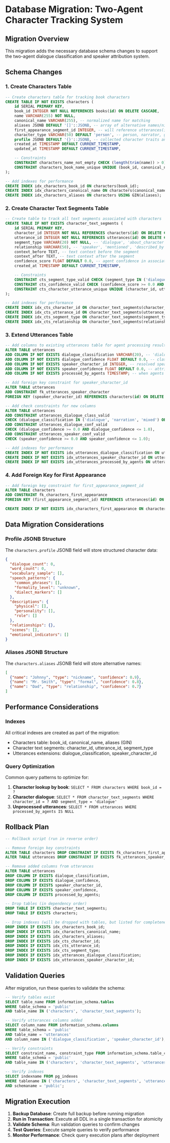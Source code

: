 # Database Migration: Two-Agent Character Tracking System

## Migration Overview

This migration adds the necessary database schema changes to support the two-agent dialogue classification and speaker attribution system.

## Schema Changes

### 1. Create Characters Table

```sql
-- Create characters table for tracking book characters
CREATE TABLE IF NOT EXISTS characters (
    id SERIAL PRIMARY KEY,
    book_id INTEGER NOT NULL REFERENCES books(id) ON DELETE CASCADE,
    name VARCHAR(255) NOT NULL,
    canonical_name VARCHAR(255), -- normalized name for matching
    aliases JSONB DEFAULT '[]'::JSONB, -- array of alternative names/nicknames
    first_appearance_segment_id INTEGER, -- will reference utterances(id)
    character_type VARCHAR(50) DEFAULT 'person', -- person, narrator, group, etc.
    profile JSONB DEFAULT '{}'::JSONB, -- collected character traits and data
    created_at TIMESTAMP DEFAULT CURRENT_TIMESTAMP,
    updated_at TIMESTAMP DEFAULT CURRENT_TIMESTAMP,

    -- Constraints
    CONSTRAINT characters_name_not_empty CHECK (length(trim(name)) > 0),
    CONSTRAINT characters_book_name_unique UNIQUE (book_id, canonical_name)
);

-- Add indexes for performance
CREATE INDEX idx_characters_book_id ON characters(book_id);
CREATE INDEX idx_characters_canonical_name ON characters(canonical_name);
CREATE INDEX idx_characters_aliases ON characters USING GIN(aliases);
```

### 2. Create Character Text Segments Table

```sql
-- Create table to track all text segments associated with characters
CREATE TABLE IF NOT EXISTS character_text_segments (
    id SERIAL PRIMARY KEY,
    character_id INTEGER NOT NULL REFERENCES characters(id) ON DELETE CASCADE,
    utterance_id INTEGER NOT NULL REFERENCES utterances(id) ON DELETE CASCADE,
    segment_type VARCHAR(20) NOT NULL, -- 'dialogue', 'about_character', 'context'
    relationship VARCHAR(50), -- 'speaker', 'mentioned', 'described_by', 'action_by'
    context_before TEXT, -- text context before the segment
    context_after TEXT, -- text context after the segment
    confidence_score FLOAT DEFAULT 0.0, -- agent confidence in association
    created_at TIMESTAMP DEFAULT CURRENT_TIMESTAMP,

    -- Constraints
    CONSTRAINT cts_segment_type_valid CHECK (segment_type IN ('dialogue', 'about_character', 'context')),
    CONSTRAINT cts_confidence_valid CHECK (confidence_score >= 0.0 AND confidence_score <= 1.0),
    CONSTRAINT cts_character_utterance_unique UNIQUE (character_id, utterance_id, relationship)
);

-- Add indexes for performance
CREATE INDEX idx_cts_character_id ON character_text_segments(character_id);
CREATE INDEX idx_cts_utterance_id ON character_text_segments(utterance_id);
CREATE INDEX idx_cts_segment_type ON character_text_segments(segment_type);
CREATE INDEX idx_cts_relationship ON character_text_segments(relationship);
```

### 3. Extend Utterances Table

```sql
-- Add columns to existing utterances table for agent processing results
ALTER TABLE utterances
ADD COLUMN IF NOT EXISTS dialogue_classification VARCHAR(20), -- 'dialogue', 'narration', 'mixed'
ADD COLUMN IF NOT EXISTS dialogue_confidence FLOAT DEFAULT 0.0, -- classifier confidence
ADD COLUMN IF NOT EXISTS speaker_character_id INTEGER, -- resolved speaker character
ADD COLUMN IF NOT EXISTS speaker_confidence FLOAT DEFAULT 0.0, -- attribution confidence
ADD COLUMN IF NOT EXISTS processed_by_agents TIMESTAMP; -- when agents last processed

-- Add foreign key constraint for speaker_character_id
ALTER TABLE utterances
ADD CONSTRAINT fk_utterances_speaker_character
FOREIGN KEY (speaker_character_id) REFERENCES characters(id) ON DELETE SET NULL;

-- Add check constraints for new columns
ALTER TABLE utterances
ADD CONSTRAINT utterances_dialogue_class_valid
CHECK (dialogue_classification IN ('dialogue', 'narration', 'mixed') OR dialogue_classification IS NULL),
ADD CONSTRAINT utterances_dialogue_conf_valid
CHECK (dialogue_confidence >= 0.0 AND dialogue_confidence <= 1.0),
ADD CONSTRAINT utterances_speaker_conf_valid
CHECK (speaker_confidence >= 0.0 AND speaker_confidence <= 1.0);

-- Add indexes for performance
CREATE INDEX IF NOT EXISTS idx_utterances_dialogue_classification ON utterances(dialogue_classification);
CREATE INDEX IF NOT EXISTS idx_utterances_speaker_character_id ON utterances(speaker_character_id);
CREATE INDEX IF NOT EXISTS idx_utterances_processed_by_agents ON utterances(processed_by_agents);
```

### 4. Add Foreign Key for First Appearance

```sql
-- Add foreign key constraint for first_appearance_segment_id
ALTER TABLE characters
ADD CONSTRAINT fk_characters_first_appearance
FOREIGN KEY (first_appearance_segment_id) REFERENCES utterances(id) ON DELETE SET NULL;

CREATE INDEX IF NOT EXISTS idx_characters_first_appearance ON characters(first_appearance_segment_id);
```

## Data Migration Considerations

### Profile JSONB Structure

The `characters.profile` JSONB field will store structured character data:

```json
{
  "dialogue_count": 0,
  "word_count": 0,
  "vocabulary_sample": [],
  "speech_patterns": {
    "common_phrases": [],
    "formality_level": "unknown",
    "dialect_markers": []
  },
  "descriptions": {
    "physical": [],
    "personality": [],
    "role": []
  },
  "relationships": {},
  "scenes": [],
  "emotional_indicators": []
}
```

### Aliases JSONB Structure

The `characters.aliases` JSONB field will store alternative names:

```json
[
  {"name": "Johnny", "type": "nickname", "confidence": 0.9},
  {"name": "Mr. Smith", "type": "formal", "confidence": 0.8},
  {"name": "Dad", "type": "relationship", "confidence": 0.7}
]
```

## Performance Considerations

### Indexes

All critical indexes are created as part of the migration:

- Characters table: book_id, canonical_name, aliases (GIN)
- Character text segments: character_id, utterance_id, segment_type
- Utterances extensions: dialogue_classification, speaker_character_id

### Query Optimization

Common query patterns to optimize for:

1. **Character lookup by book**: `SELECT * FROM characters WHERE book_id = ?`
1. **Character dialogue**: `SELECT * FROM character_text_segments WHERE character_id = ? AND segment_type = 'dialogue'`
1. **Unprocessed utterances**: `SELECT * FROM utterances WHERE processed_by_agents IS NULL`

## Rollback Plan

```sql
-- Rollback script (run in reverse order)

-- Remove foreign key constraints
ALTER TABLE characters DROP CONSTRAINT IF EXISTS fk_characters_first_appearance;
ALTER TABLE utterances DROP CONSTRAINT IF EXISTS fk_utterances_speaker_character;

-- Remove added columns from utterances
ALTER TABLE utterances
DROP COLUMN IF EXISTS dialogue_classification,
DROP COLUMN IF EXISTS dialogue_confidence,
DROP COLUMN IF EXISTS speaker_character_id,
DROP COLUMN IF EXISTS speaker_confidence,
DROP COLUMN IF EXISTS processed_by_agents;

-- Drop tables (in dependency order)
DROP TABLE IF EXISTS character_text_segments;
DROP TABLE IF EXISTS characters;

-- Drop indexes (will be dropped with tables, but listed for completeness)
DROP INDEX IF EXISTS idx_characters_book_id;
DROP INDEX IF EXISTS idx_characters_canonical_name;
DROP INDEX IF EXISTS idx_characters_aliases;
DROP INDEX IF EXISTS idx_cts_character_id;
DROP INDEX IF EXISTS idx_cts_utterance_id;
DROP INDEX IF EXISTS idx_cts_segment_type;
DROP INDEX IF EXISTS idx_utterances_dialogue_classification;
DROP INDEX IF EXISTS idx_utterances_speaker_character_id;
```

## Validation Queries

After migration, run these queries to validate the schema:

```sql
-- Verify tables exist
SELECT table_name FROM information_schema.tables
WHERE table_schema = 'public'
AND table_name IN ('characters', 'character_text_segments');

-- Verify utterances columns added
SELECT column_name FROM information_schema.columns
WHERE table_schema = 'public'
AND table_name = 'utterances'
AND column_name IN ('dialogue_classification', 'speaker_character_id');

-- Verify constraints
SELECT constraint_name, constraint_type FROM information_schema.table_constraints
WHERE table_schema = 'public'
AND table_name IN ('characters', 'character_text_segments', 'utterances');

-- Verify indexes
SELECT indexname FROM pg_indexes
WHERE tablename IN ('characters', 'character_text_segments', 'utterances')
AND schemaname = 'public';
```

## Migration Execution

1. **Backup Database**: Create full backup before running migration
1. **Run in Transaction**: Execute all DDL in a single transaction for atomicity
1. **Validate Schema**: Run validation queries to confirm changes
1. **Test Queries**: Execute sample queries to verify performance
1. **Monitor Performance**: Check query execution plans after deployment
